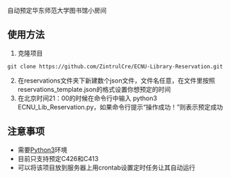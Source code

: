 自动预定华东师范大学图书馆小房间

## 使用方法
1. 克隆项目

```
git clone https://github.com/ZintrulCre/ECNU-Library-Reservation.git
```

2. 在reservations文件夹下新建数个json文件，文件名任意，在文件里按照reservations_template.json的格式设置你想预定的时间
3. 在北京时间21：00的时候在命令行中输入 python3 ECNU_Lib_Reservation.py，如果命令行提示“操作成功！”则表示预定成功

## 注意事项
- 需要[Python3](https://www.python.org/downloads/)环境
- 目前只支持预定C426和C413
- 可以将该项目放到服务器上用crontab设置定时任务让其自动运行